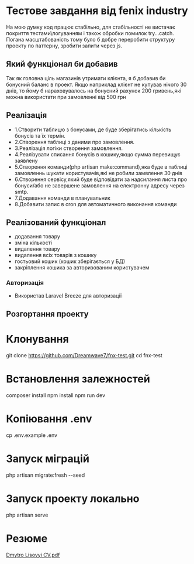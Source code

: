 # Тестове завдання від fenix industry
На мою думку код працює стабільно, для стабільності не вистачає покриття тестами\логуванням і також обробки помилок try...catch. Погана масштабованість тому було б добре переробити структуру проекту по паттерну, зробити запити через js.

## Який функціонал би добавив
Так як головна ціль магазинів утримати клієнта, я б добавив би бонусний баланс в проект.
Якщо наприклад клієнт не купував нічого 30 днів, то йому б нараховувалось на бонусний рахунок 200 гривень,які можна використати при замовленні від 500 грн


## Реалізація 
- 1.Створити таблицю з бонусами, де буде зберігатись кількість бонусів та їх термін.
- 2.Створення таблиці з даними про замовлення.
- 3.Реалізація логіки створення замовлення.
- 4.Реалізувати списання бонусів в кошику,якщо сумма перевищує заявлену
- 5.Створення команди(php artisan make:command),яка буде в таблиці замовленнь шукати користувачів,які не робили замвлення 30 днів 
- 6.Створення сервісу,який буде відповідати за надсилання листа про бонуси/або не завершене замовлення на електронну адресу через smtp.
- 7.Додавання команди в планувальник
- 8.Добавити запис в cron для автоматичного виконання команди


## Реалізований функціонал
- додавання товару
- зміна кількості
- видалення товару
- видалення всіх товарів з кошику
- гостьовий кошик (кошик зберігається у БД)
- закріплення кошика за авторизованим користувачем


### Авторизація
- Використав Laravel Breeze для авторизації


##  Розгортання проекту

# Клонування 
git clone https://github.com/Dreamwave7/fnx-test.git
cd fnx-test

#  Встановлення залежностей 
composer install
npm install
npm run dev

#  Копіювання .env
cp .env.example .env


#  Запуск міграцій 
php artisan migrate:fresh --seed


#  Запуск проекту локально
php artisan serve 


# Резюме 
[Dmytro Lisovyi CV.pdf](https://github.com/user-attachments/files/20922237/Dmytro.Lisovyi.CV.pdf)


